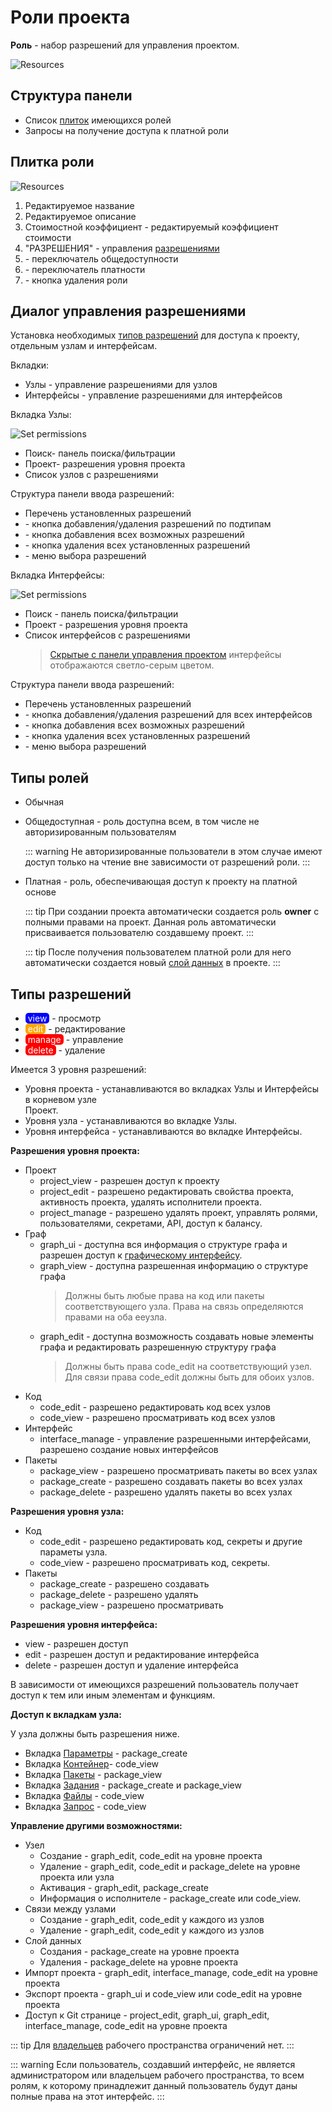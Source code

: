 # Роли проекта

**Роль** - набор разрешений для управления проектом.

![Resources](/images/common/permissions_roles.png)

## Структyра панели

- Список [плиток](#плитка-роли) имеющихся ролей
- <span class="iconify-inline" data-icon="mdi:account-alert"/> Запросы на получение доступа к платной роли

## Плитка роли

![Resources](/images/common/permissions_role_panel.png)

1. Редактируемое название
2. Редактируемое описание
3. Стоимостной коэффициент - редактируемый коэффициент стоимости
4. <span class="iconify-inline" data-icon="mdi:shield-edit"></span> "РАЗРЕШЕНИЯ" - управления [разрешениями](#типы-разрешении)
5. <span class="iconify-inline" data-icon="mdi:eye"></span> - переключатель общедоступности
6. <span class="iconify-inline" data-icon="mdi:currency-usd"></span> - переключатель платности
7. <span class="iconify-inline" data-icon="mdi:delete"></span> - кнопка удаления роли

## Диалог управления разрешениями

Установка необходимых [типов разрешений](#типы-разрешении) для доступа к проекту, отдельным узлам и интерфейсам.

Вкладки:

- <span class="iconify-inline" data-icon="mdi:view-module"/> Узлы - управление разрешениями для узлов
- <span class="iconify-inline" data-icon="mdi:view-dashboard-edit"/>Интерфейсы - управление разрешениями для интерфейсов

Вкладка <span class="iconify-inline" data-icon="mdi:view-module"/> Узлы:

![Set permissions](/images/common/permissions_role_set_permissions.png)

- <span class="iconify-inline" data-icon="mdi:magnify"/> Поиск- панель поиска/фильтрации
- <span class="iconify-inline" data-icon="mdi:sitemap"/> Проект- разрешения уровня проекта
- Список узлов с разрешениями

Структура панели ввода разрешений:

- Перечень установленных разрешений
- <span class="iconify-inline" data-icon="mdi:code-tags-check"></span> - кнопка добавления/удаления разрешений по подтипам
- <span class="iconify-inline" data-icon="mdi:check-all"></span> - кнопка добавления всех возможных разрешений
- <span class="iconify-inline" data-icon="mdi:close-circle"></span> - кнопка удаления всех установленных разрешений
- <span class="iconify-inline" data-icon="mdi:menu-down"></span> - меню выбора разрешений


Вкладка <span class="iconify-inline" data-icon="mdi:view-dashboard-edit"/>Интерфейсы:

![Set permissions](/images/common/permissions_role_set_permissions_interface.png)

- <span class="iconify-inline" data-icon="mdi:magnify"/> Поиск - панель поиска/фильтрации
- <span class="iconify-inline" data-icon="mdi:sitemap"/> Проект - разрешения уровня проекта
- Список интерфейсов с разрешениями
  > [Cкрытые с панели управления проектом][3] интерфейсы отображаются светло-серым цветом.

Структура панели ввода разрешений:

- Перечень установленных разрешений
- <span class="iconify-inline" data-icon="mdi:code-tags-check"></span> - кнопка добавления/удаления разрешений для всех интерфейсов
- <span class="iconify-inline" data-icon="mdi:check-all"></span> - кнопка добавления всех возможных разрешений
- <span class="iconify-inline" data-icon="mdi:close-circle"></span> - кнопка удаления всех установленных разрешений
- <span class="iconify-inline" data-icon="mdi:menu-down"></span> - меню выбора разрешений

## Типы ролей

- Обычная
- Общедоступная - роль доступна всем, в том числе не авторизированным пользователям

  ::: warning <span class="iconify" data-icon="emojione-v1:warning" style="color: #e7c000; font-size: 24px;"></span>
  Не авторизированные пользователи в этом случае имеют доступ только на чтение вне зависимости от разрешений роли.
  :::

- Платная - роль, обеспечивающая доступ к проекту на платной основе

  ::: tip <span class="iconify" data-icon="mdi:information" style="color: #42b983; font-size: 24px;"></span>
  При создании проекта автоматически создается роль **owner** с полными правами на проект. Данная роль автоматически присваивается пользователю создавшему проект.
  :::

  ::: tip <span class="iconify" data-icon="mdi:information" style="color: #42b983; font-size: 24px;"></span>
  После получения пользователем платной роли для него автоматически создается новый [слой данных][1] в проекте.
  :::

## Типы разрешений

- <span style="background-color: blue; color: white; border-radius: 5px;">&nbsp;view&nbsp;</span> - просмотр
- <span style="background-color: orange; color: white; border-radius: 5px;">&nbsp;edit&nbsp;</span> - редактирование
- <span style="background-color: red; color: white; border-radius: 5px;">&nbsp;manage&nbsp;</span> - управление
- <span style="background-color: red; color: white; border-radius: 5px;">&nbsp;delete&nbsp;</span> - удаление


Имеется 3 уровня разрешений:

- Уровня проекта  - устанавливаются во вкладках <span class="iconify-inline" data-icon="mdi:view-module"/> Узлы и <span class="iconify-inline" data-icon="mdi:view-dashboard-edit"/>Интерфейсы в корневом узле <div><span class="iconify-inline" data-icon="mdi:sitemap"/> Проект.</div>
- Уровня узла - устанавливаются во вкладке <span class="iconify-inline" data-icon="mdi:view-module"/> Узлы.
- Уровня интерфейса - устанавливаются во вкладке <span class="iconify-inline" data-icon="mdi:view-dashboard-edit"/> Интерфейсы.

<b>Разрешения уровня проекта:</b>

- Проект
  - project_view - разрешен доступ к проекту
  - project_edit - разрешено редактировать свойства проекта, активность проекта, удалять исполнители проекта.
  - project_manage - разрешено удалять проект, управлять ролями, пользователями, секретами, API, доступ к балансу.
- Граф
  - graph_ui   - доступна вся информация о структуре графа и разрешен доступ к [графическому интерфейсу][2].
  - graph_view - доступна разрешенная информацию о структуре графа
    > Должны быть любые права на код или пакеты соответствующего узла. Права на связь определяются правами на оба ееузла.
  - graph_edit - доступна возможность создавать новые элементы графа и редактировать разрешенную структуру графа
    > Должны быть права code_edit на соответствующий узел. Для связи правa code_edit должны быть для обоих узлов.
- Код
  - code_edit - разрешено редактировать код всех узлов
  - code_view - разрешено просматривать код всех узлов
- Интерфейс
  - interface_manage - управление разрешенными интерфейсами, разрешено создание новых интерфейсов
- Пакеты
  - package_view - разрешено просматривать пакеты во всех узлах
  - package_create - разрешено создавать пакеты во всех узлах
  - package_delete - разрешено удалять пакеты во всех узлах

<b>Разрешения уровня узла:</b>

- Код
  - code_edit - разрешено редактировать код, секреты и другие параметы узла.
  - code_view - разрешено просматривать код, секреты.
- Пакеты
  - package_create - разрешено создавать
  - package_delete - разрешено удалять
  - package_view - разрешено просматривать

<b>Разрешения уровня интерфейса:</b>

 - view - разрешен доступ
 - edit - разрешен доступ и редактирование интерфейса
 - delete - разрешен доступ и удаление интерфейса

В зависимости от имеющихся разрешений пользователь получает доступ к тем или иным элементам и функциям.

<b>Доступ к вкладкам узла:</b>

У узла должны быть разрешения ниже.

- Вкладка [Параметры][4] - package_create
- Вкладка [Контейнер][5]- сode_view
- Вкладка [Пакеты][6] - package_view
- Вкладка [Задания][7] - package_create и package_view
- Вкладка [Файлы][8] - сode_view
- Вкладка [Запрос][9] - сode_view


<b>Управление другими возможностями:</b>

- Узел
  - Создание - graph_edit, code_edit на уровне проекта
  - Удаление - graph_edit, code_edit и package_delete на уровне проекта или узла
  - Активация - graph_edit, package_create
  - Информация о исполнителе - package_create или code_view.
- Связи между узлами
  - Создание - graph_edit, code_edit у каждого из узлов
  - Удаление - graph_edit, code_edit у каждого из узлов
- Слой данных
  - Создания - package_create на уровне проекта
  - Удаления - package_delete на уровне проекта
- Импорт проекта - graph_edit, interface_manage, code_edit на уровне проекта
- Экспорт проекта - graph_ui и code_view или code_edit на уровне проекта
- Доступ к Git странице - project_edit, graph_ui, graph_edit, interface_manage, code_edit на уровне проекта

::: tip <span class="iconify" data-icon="mdi:information" style="color: #42b983; font-size: 24px;"></span>
Для [владельцев][10] рабочего пространства ограничений нет.
:::

::: warning <span class="iconify" data-icon="emojione-v1:warning" style="color: #e7c000; font-size: 24px;"></span>
Если пользователь, создавший интерфейс, не является администратором или владельцем рабочего пространства, то всем ролям, к которому принадлежит данный пользователь будут даны полные права на этот интерфейс.
:::


[1]: ./project.md#слои-данных
[2]: ./project.md#граф
[3]: ./interface.md#плитка-интерфеиса
[4]: ./nodes.md#параметры
[5]: ./nodes.md#контеинер
[6]: ./nodes.md#пакеты
[7]: ./nodes.md#задания
[8]: ./nodes.md#фаилы
[9]: ./nodes.md#запрос
[10]: ./workspace.html#участники


